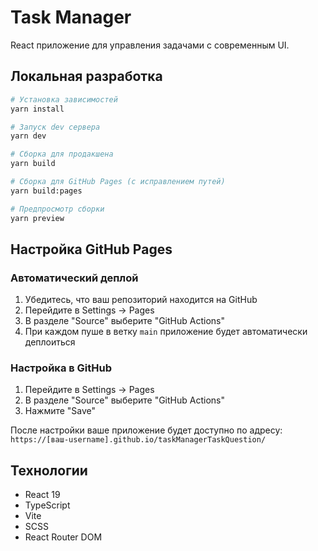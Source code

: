 # Task Manager

React приложение для управления задачами с современным UI.

## Локальная разработка

```bash
# Установка зависимостей
yarn install

# Запуск dev сервера
yarn dev

# Сборка для продакшена
yarn build

# Сборка для GitHub Pages (с исправлением путей)
yarn build:pages

# Предпросмотр сборки
yarn preview
```

## Настройка GitHub Pages

### Автоматический деплой

1. Убедитесь, что ваш репозиторий находится на GitHub
2. Перейдите в Settings → Pages
3. В разделе "Source" выберите "GitHub Actions"
4. При каждом пуше в ветку `main` приложение будет автоматически деплоиться

### Настройка в GitHub

1. Перейдите в Settings → Pages
2. В разделе "Source" выберите "GitHub Actions"
3. Нажмите "Save"

После настройки ваше приложение будет доступно по адресу:
`https://[ваш-username].github.io/taskManagerTaskQuestion/`

## Технологии

- React 19
- TypeScript
- Vite
- SCSS
- React Router DOM
